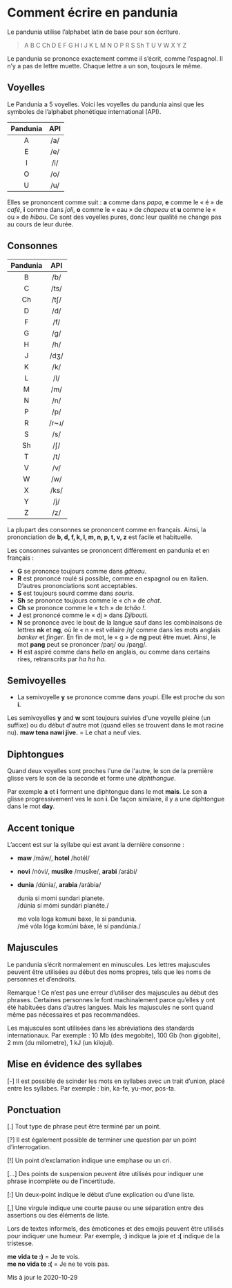 ﻿# Comment écrire en pandunia

Le pandunia utilise l’alphabet latin de base pour son écriture.

> A B C Ch D E F G H I J K L M N O P R S Sh T U V W X Y Z

Le pandunia se prononce exactement comme il s’écrit, comme l’espagnol.
Il n’y a pas de lettre muette.
Chaque lettre a un son, toujours le même.


## Voyelles

Le Pandunia a 5 voyelles.
Voici les voyelles du pandunia ainsi que les symboles de l’alphabet phonétique international (API).

| Pandunia | API  |
|:--------:|:----:|
| A        | /a/  |
| E        | /e/  |
| I        | /i/  |
| O        | /o/  |
| U        | /u/  |

Elles se prononcent comme suit : **a** comme dans _papa_, **e** comme le « é » de _café_, **i** comme dans _joli_, **o** comme le « eau » de _chapeau_ et **u** comme le « ou » de  _hibou_. Ce sont des voyelles pures, donc leur qualité ne change pas au cours de leur durée.


## Consonnes

| Pandunia | API  |
|:--------:|:----:|
| B        | /b/  |
| C        | /ts/ |
| Ch       | /tʃ/ |
| D        | /d/  |
| F        | /f/  |
| G        | /g/  |
| H        | /h/  |
| J        | /dʒ/ |
| K        | /k/  |
| L        | /l/  |
| M        | /m/  |
| N        | /n/  |
| P        | /p/  |
| R        |/r~ɹ/ |
| S        | /s/  |
| Sh       | /ʃ/  |
| T        | /t/  |
| V        | /v/  |
| W        | /w/  |
| X        | /ks/ |
| Y        | /j/  |
| Z        | /z/  |

La plupart des consonnes se prononcent comme en français. Ainsi, la prononciation de **b, d, f, k, l, m, n, p, t, v, z** est facile et habituelle.

Les consonnes suivantes se prononcent différement en pandunia et en français :

- **G** se prononce toujours comme dans _gâteau_.
- **R** est prononcé roulé si possible, comme en espagnol ou en italien. D’autres prononciations sont acceptables.
- **S** est toujours sourd comme dans _souris_. 
- **Sh** se prononce toujours comme le « ch » de _chat_.
- **Ch** se prononce comme le « tch » de _tchâo !_.
- **J** est prononcé comme le « dj » dans _Djibouti_.
- **N** se prononce avec le bout de la langue sauf dans les combinaisons de lettres **nk** et **ng**, où le « n » est vélaire /ŋ/ comme dans les mots anglais _banker_ et _finger_.
  En fin de mot, le « g » de **ng** peut être muet.
  Ainsi, le mot **pang** peut se prononcer /paŋ/ ou /paŋg/.
- **H** est aspiré comme dans _**h**ello_ en anglais, ou comme dans certains rires, retranscrits par _ha ha ha_.

## Semivoyelles

- La semivoyelle **y** se prononce comme dans _youpi_. Elle est proche du son **i**.

Les semivoyelles **y** and **w** sont toujours suivies d'une voyelle pleine (un suffixe) ou du début d'autre mot (quand elles se trouvent dans le mot racine nu). 
**maw tena nawi jive.** = Le chat a neuf vies.


## Diphtongues

Quand deux voyelles sont proches l'une de l'autre, le son de la première glisse vers le son de la seconde et forme une  _diphthongue_.

Par exemple **a** et **i** forment  une diphtongue dans le mot **mais**.
Le son **a** glisse progressivement ves le son **i**.
De façon similaire, il y a une diphtongue dans le mot **day**.


## Accent tonique

L’accent est sur la syllabe qui est avant la dernière consonne :

- **maw** /máw/, **hotel** /hotél/
- **novi** /nóvi/, **musike** /musíke/, **arabi** /arábi/
- **dunia** /dúnia/, **arabia** /arábia/

     dunia si momi sundari planete.  
    /dúnia sí mómi sundári planéte./

     me vola loga komuni baxe, le si pandunia.  
    /mé vóla lóga komúni báxe, lé sí pandúnia./


## Majuscules

Le pandunia s’écrit normalement en minuscules.
Les lettres majuscules peuvent être utilisées au début des noms propres, tels que les noms de personnes et d’endroits.

Remarque ! Ce n’est pas une erreur d’utiliser des majuscules au début des phrases.
Certaines personnes le font machinalement parce qu’elles y ont été habituées dans d’autres langues.
Mais les majuscules ne sont quand même pas nécessaires et pas recommandées.

Les majuscules sont utilisées dans les abréviations des standards internationaux.
Par exemple : 10 Mb (des megobite), 100 Gb (hon gigobite), 2 mm (du milometre), 1 kJ (un kilojul).


## Mise en évidence des syllabes

[-] Il est possible de scinder les mots en syllabes avec un trait d’union, placé entre les syllabes. Par exemple : bin, ka-fe, yu-mor, pos-ta.


## Ponctuation

[.] Tout type de phrase peut être terminé par un point.

[?] Il est également possible de terminer une question par un point d’interrogation.

[!] Un point d’exclamation indique une emphase ou un cri.

[…] Des points de suspension peuvent être utilisés pour indiquer une phrase incomplète ou de l’incertitude.

[:] Un deux-point indique le début d’une explication ou d’une liste.

[,] Une virgule indique une courte pause ou une séparation entre des assertions ou des éléments de liste.

Lors de textes informels, des émoticones et des emojis peuvent être utilisés pour indiquer une humeur. Par exemple,  **:)** indique la joie et **:(** indique de la tristesse.

**me vida te :)**
= Je te vois.  
**me no vida te :(**
= Je ne te vois pas.


Mis à jour le 2020-10-29
